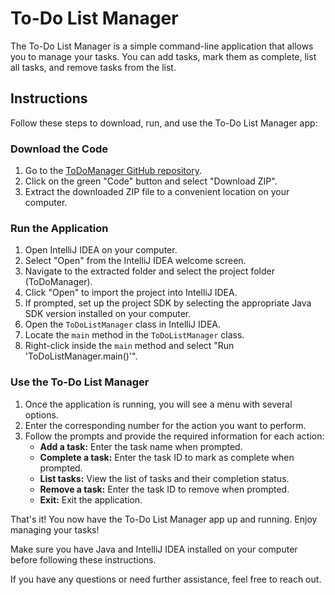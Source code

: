 # To-Do List Manager

The To-Do List Manager is a simple command-line application that allows you to manage your tasks. You can add tasks, mark them as complete, list all tasks, and remove tasks from the list.

## Instructions

Follow these steps to download, run, and use the To-Do List Manager app:

### Download the Code

1. Go to the [ToDoManager GitHub repository](https://github.com/WiktorPodobinski/ToDoManager).
2. Click on the green "Code" button and select "Download ZIP".
3. Extract the downloaded ZIP file to a convenient location on your computer.

### Run the Application

1. Open IntelliJ IDEA on your computer.
2. Select "Open" from the IntelliJ IDEA welcome screen.
3. Navigate to the extracted folder and select the project folder (ToDoManager).
4. Click "Open" to import the project into IntelliJ IDEA.
5. If prompted, set up the project SDK by selecting the appropriate Java SDK version installed on your computer.
6. Open the `ToDoListManager` class in IntelliJ IDEA.
7. Locate the `main` method in the `ToDoListManager` class.
8. Right-click inside the `main` method and select "Run 'ToDoListManager.main()'".

### Use the To-Do List Manager

1. Once the application is running, you will see a menu with several options.
2. Enter the corresponding number for the action you want to perform.
3. Follow the prompts and provide the required information for each action:
   - **Add a task:** Enter the task name when prompted.
   - **Complete a task:** Enter the task ID to mark as complete when prompted.
   - **List tasks:** View the list of tasks and their completion status.
   - **Remove a task:** Enter the task ID to remove when prompted.
   - **Exit:** Exit the application.



That's it! You now have the To-Do List Manager app up and running. Enjoy managing your tasks!

Make sure you have Java and IntelliJ IDEA installed on your computer before following these instructions.

If you have any questions or need further assistance, feel free to reach out.
